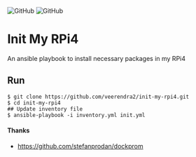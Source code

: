 ![GitHub](https://img.shields.io/badge/Tested-Ubuntu%2020.04.3%20LTS-green)
![GitHub](https://img.shields.io/badge/Arch-arm64-green)
# Init My RPi4
An ansible playbook to install necessary packages in my RPi4

## Run
```
$ git clone https://github.com/veerendra2/init-my-rpi4.git
$ cd init-my-rpi4
## Update inventory file
$ ansible-playbook -i inventory.yml init.yml
```


#### Thanks
* https://github.com/stefanprodan/dockprom